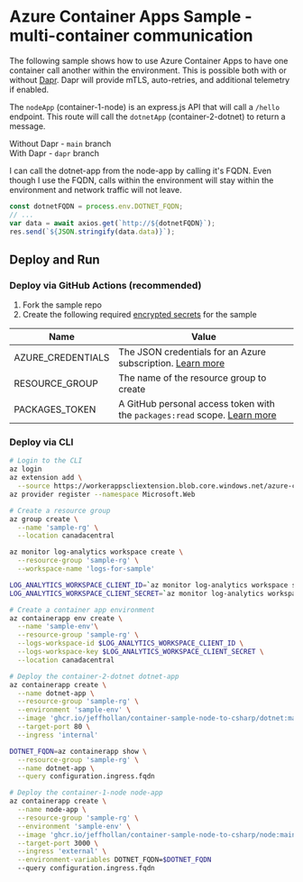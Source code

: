 # Azure Container Apps Sample - multi-container communication

The following sample shows how to use Azure Container Apps to have one container call another within the environment.  This is possible both with or without [Dapr](https://dapr.io).  Dapr will provide mTLS, auto-retries, and additional telemetry if enabled.  

The `nodeApp` (container-1-node) is an express.js API that will call a `/hello` endpoint.  This route will call the `dotnetApp` (container-2-dotnet) to return a message.  
  
Without Dapr - `main` branch  
With Dapr - `dapr` branch

I can call the dotnet-app from the node-app by calling it's FQDN. Even though I use the FQDN, calls within the environment will stay within the environment and network traffic will not leave.

```js
const dotnetFQDN = process.env.DOTNET_FQDN;
// ...
var data = await axios.get(`http://${dotnetFQDN}`);
res.send(`${JSON.stringify(data.data)}`);
```
  
## Deploy and Run

### Deploy via GitHub Actions (recommended)

1. Fork the sample repo
2. Create the following required [encrypted secrets](https://docs.github.com/en/actions/security-guides/encrypted-secrets#creating-encrypted-secrets-for-an-environment) for the sample

  | Name | Value |
  | ---- | ----- |
  | AZURE_CREDENTIALS | The JSON credentials for an Azure subscription. [Learn more](https://docs.microsoft.com/azure/developer/github/connect-from-azure?tabs=azure-portal%2Cwindows#create-a-service-principal-and-add-it-as-a-github-secret) |
  | RESOURCE_GROUP | The name of the resource group to create |
  | PACKAGES_TOKEN | A GitHub personal access token with the `packages:read` scope. [Learn more](https://docs.github.com/en/authentication/keeping-your-account-and-data-secure/creating-a-personal-access-token) |

### Deploy via CLI

```bash
# Login to the CLI
az login
az extension add \
  --source https://workerappscliextension.blob.core.windows.net/azure-cli-extension/containerapp-0.2.0-py2.py3-none-any.whl
az provider register --namespace Microsoft.Web

# Create a resource group
az group create \
  --name 'sample-rg' \
  --location canadacentral

az monitor log-analytics workspace create \
  --resource-group 'sample-rg' \
  --workspace-name 'logs-for-sample'

LOG_ANALYTICS_WORKSPACE_CLIENT_ID=`az monitor log-analytics workspace show --query customerId -g $RESOURCE_GROUP -n $LOG_ANALYTICS_WORKSPACE --out tsv`
LOG_ANALYTICS_WORKSPACE_CLIENT_SECRET=`az monitor log-analytics workspace get-shared-keys --query primarySharedKey -g $RESOURCE_GROUP -n $LOG_ANALYTICS_WORKSPACE --out tsv`

# Create a container app environment
az containerapp env create \
  --name 'sample-env'\
  --resource-group 'sample-rg' \
  --logs-workspace-id $LOG_ANALYTICS_WORKSPACE_CLIENT_ID \
  --logs-workspace-key $LOG_ANALYTICS_WORKSPACE_CLIENT_SECRET \
  --location canadacentral

# Deploy the container-2-dotnet dotnet-app
az containerapp create \
  --name dotnet-app \
  --resource-group 'sample-rg' \
  --environment 'sample-env' \
  --image 'ghcr.io/jeffhollan/container-sample-node-to-csharp/dotnet:main' \
  --target-port 80 \
  --ingress 'internal'

DOTNET_FQDN=az containerapp show \
  --resource-group 'sample-rg' \
  --name dotnet-app \
  --query configuration.ingress.fqdn

# Deploy the container-1-node node-app
az containerapp create \
  --name node-app \
  --resource-group 'sample-rg' \
  --environment 'sample-env' \
  --image 'ghcr.io/jeffhollan/container-sample-node-to-csharp/node:main' \
  --target-port 3000 \
  --ingress 'external' \
  --environment-variables DOTNET_FQDN=$DOTNET_FQDN
  --query configuration.ingress.fqdn
```

